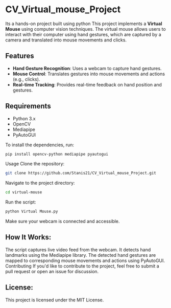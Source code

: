 # CV_Virtual_mouse_Project
Its a hands-on project built using python 
This project implements a **Virtual Mouse** using computer vision techniques. The virtual mouse allows users to interact with their computer using hand gestures, which are captured by a camera and translated into mouse movements and clicks.

## Features

- **Hand Gesture Recognition**: Uses a webcam to capture hand gestures.
- **Mouse Control**: Translates gestures into mouse movements and actions (e.g., clicks).
- **Real-time Tracking**: Provides real-time feedback on hand position and gestures.

## Requirements

- Python 3.x
- OpenCV
- Mediapipe
- PyAutoGUI

To install the dependencies, run:

```bash
pip install opencv-python mediapipe pyautogui
```
Usage
Clone the repository:

```bash
git clone https://github.com/Stanis21/CV_Virtual_mouse_Project.git
```
Navigate to the project directory:

```bash
cd virtual-mouse
```
Run the script:

```bash
python Virtual Mouse.py
```
Make sure your webcam is connected and accessible.

## How It Works:

The script captures live video feed from the webcam.
It detects hand landmarks using the Mediapipe library.
The detected hand gestures are mapped to corresponding mouse movements and actions using PyAutoGUI.
Contributing
If you'd like to contribute to the project, feel free to submit a pull request or open an issue for discussion.

## License:

This project is licensed under the MIT License.
